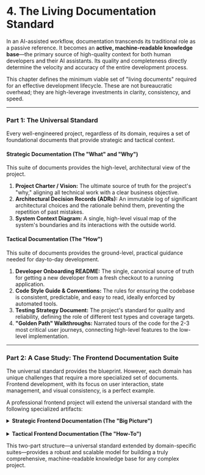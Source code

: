 # **4. The Living Documentation Standard**

In an AI-assisted workflow, documentation transcends its traditional role as a passive reference. It becomes an **active, machine-readable knowledge base**—the primary source of high-quality context for both human developers and their AI assistants. Its quality and completeness directly determine the velocity and accuracy of the entire development process.

This chapter defines the minimum viable set of "living documents" required for an effective development lifecycle. These are not bureaucratic overhead; they are high-leverage investments in clarity, consistency, and speed.

---

### **Part 1: The Universal Standard**

Every well-engineered project, regardless of its domain, requires a set of foundational documents that provide strategic and tactical context.

#### **Strategic Documentation (The "What" and "Why")**

This suite of documents provides the high-level, architectural view of the project.

1.  **Project Charter / Vision:** The ultimate source of truth for the project's "why," aligning all technical work with a clear business objective.
2.  **Architectural Decision Records (ADRs):** An immutable log of significant architectural choices and the rationale behind them, preventing the repetition of past mistakes.
3.  **System Context Diagram:** A single, high-level visual map of the system's boundaries and its interactions with the outside world.

#### **Tactical Documentation (The "How")**

This suite of documents provides the ground-level, practical guidance needed for day-to-day development.

1.  **Developer Onboarding README:** The single, canonical source of truth for getting a new developer from a fresh checkout to a running application.
2.  **Code Style Guide & Conventions:** The rules for ensuring the codebase is consistent, predictable, and easy to read, ideally enforced by automated tools.
3.  **Testing Strategy Document:** The project's standard for quality and reliability, defining the role of different test types and coverage targets.
4.  **"Golden Path" Walkthroughs:** Narrated tours of the code for the 2-3 most critical user journeys, connecting high-level features to the low-level implementation.

---

### **Part 2: A Case Study: The Frontend Documentation Suite**

The universal standard provides the blueprint. However, each domain has unique challenges that require a more specialized set of documents. Frontend development, with its focus on user interaction, state management, and visual consistency, is a perfect example.

A professional frontend project will extend the universal standard with the following specialized artifacts:

<details>
<summary><b>Strategic Frontend Documentation (The "Big Picture")</b></summary>

1.  **User Flow Diagrams:** Visual flowcharts for the most critical user journeys (e.g., *Registration Flow, Checkout Flow*), serving as the strategic map of the user experience.
2.  **Frontend Architectural Overview:** A high-level map of the frontend application's structure, including component hierarchy, folder organization, and chosen architectural patterns (e.g., *Container/Presentational components*).
3.  **Design System & UI Philosophy:** The principles and rules of the visual language, including core principles of accessibility, color, and typography, often linking to a live component library.

</details>

<br>

<details>
<summary><b>Tactical Frontend Documentation (The "How-To")</b></summary>

1.  **Interactive Component Library (e.g., Storybook):** A living, interactive catalog of all UI components in isolation. This is the single most important tactical document for a frontend team, providing interactive demos, code snippets, and accessibility checks for every component.
2.  **State Management Guide:** A definitive guide on how client-side state is managed, including the rationale for the chosen library, folder structure, and a step-by-step guide for adding new state.
3.  **API Contracts & Data Handling:** Documentation for how the frontend interacts with APIs, including client-side data fetching patterns, error handling strategies, and instructions for using mock servers.
4.  **Styling Guide:** The rules for ensuring all styling is consistent and maintainable, including the chosen methodology (e.g., *CSS-in-JS*), naming conventions, and the strategy for responsive design.

</details>

This two-part structure—a universal standard extended by domain-specific suites—provides a robust and scalable model for building a truly comprehensive, machine-readable knowledge base for any complex project.
